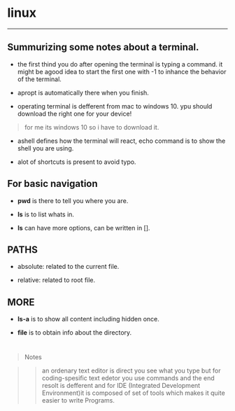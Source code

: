 # linux
***

## Summurizing some notes about a terminal.

- the first thind you do after opening the terminal is typing a command. it might be agood idea to start the first one with -1 to inhance the 
behavior of the terminal.
- apropt is automatically there when you finish.

- operating terminal is defferent from mac to windows 10. ypu should download the right one for your device!

> for me its windows 10 so i have to download it.

- ashell defines how the terminal will react, echo command is to show the shell you are using.

- alot of shortcuts is present to avoid typo.

## For basic navigation

- **pwd** is there to tell you where you are.

- **ls** is to list whats in.

- **ls** can have more options, can be written in [].

## PATHS

- absolute: related to the current file.

- relative: related to root file.


## MORE

- **ls-a** is to show all content including hidden once.

- **file**  is to obtain info about the directory.
#
>Notes

>>an ordenary text editor is direct you see what you type but for coding-spesific text edetor you use commands and the end resolt is defferent and for IDE (Integrated Development Environment)it is composed of set of tools which makes it quite easier to write Programs.

